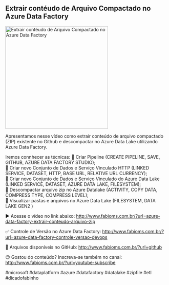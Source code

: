 ## Extrair contéudo de Arquivo Compactado no Azure Data Factory

<img src="https://fabioms.com.br//uploads/youtube/0BKF_MFyNPY.png" alt="Extrair contéudo de Arquivo Compactado no Azure Data Factory" title="Azure Data Factory" width="320"/>

Apresentamos nesse vídeo como extrair conteúdo de arquivo compactado (ZIP) existente no Github e descompactar no Azure Data Lake utilizando Azure Data Factory.

Iremos connhecer as técnicas:
🔹 Criar Pipeline (CREATE PIPELINE, SAVE, GITHUB, AZURE DATA FACTORY STUDIO);   
🔹 Criar novo Conjunto de Dados e Servíço Vinculado HTTP (LINKED SERVICE, DATASET, HTTP, BASE URL, RELATIVE URL CURRENCY);  
🔹 Criar novo Conjunto de Dados e Serviço Vinculado do Azure Data Lake (LINKED SERVICE, DATASET, AZURE DATA LAKE, FILESYSTEM);  
🔹 Descompactar arquivo zip no Azure Datalake (ACTIVITY, COPY DATA, COMPRESS TYPE, COMPRESS LEVEL);  
🔹 Visualizar pastas e arquivos no Azure Data Lake (FILESYSTEM, DATA LAKE GEN2 )

▶️ Acesse o vídeo no link abaixo:
http://www.fabioms.com.br/?url=azure-data-factory-extrair-conteudo-arquivo-zip

✅ Controle de Versão no Azure Data Factory:
http://www.fabioms.com.br/?url=azure-data-factory-controle-versao-devops

📁 Arquivos disponíveis no GitHub:
http://www.fabioms.com.br/?url=github

😉 Gostou do conteúdo? Inscreva-se também no canal:
http://www.fabioms.com.br/?url=youtube-subscribe

#microsoft #dataplatform #azure #datafactory #datalake #zipfile #etl #dicadofabinho
 